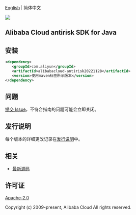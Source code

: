[English](README.md) | 简体中文

![](https://aliyunsdk-pages.alicdn.com/icons/AlibabaCloud.svg)

## Alibaba Cloud antirisk SDK for Java

## 安装

```xml
<dependency>
   <groupId>com.aliyun</groupId>
   <artifactId>alibabacloud-antirisk20221128</artifactId>
   <version>使用maven标签所示版本</version>
</dependency>
```

## 问题

[提交 Issue](https://github.com/aliyun/alibabacloud-java-async-sdk/issues/new)，不符合指南的问题可能会立即关闭。

## 发行说明

每个版本的详细更改记录在[发行说明](./ChangeLog.txt)中。

## 相关

- [最新源码](https://github.com/aliyun/alibabacloud-async-java-sdk/)

## 许可证

[Apache-2.0](http://www.apache.org/licenses/LICENSE-2.0)

Copyright (c) 2009-present, Alibaba Cloud All rights reserved.
